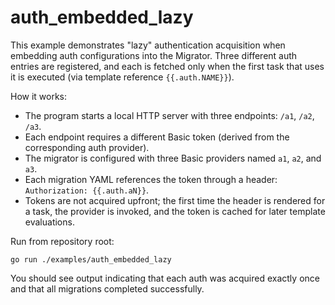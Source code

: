 # auth_embedded_lazy

This example demonstrates "lazy" authentication acquisition when embedding auth configurations
into the Migrator. Three different auth entries are registered, and each is fetched only when the
first task that uses it is executed (via template reference `{{.auth.NAME}}`).

How it works:

- The program starts a local HTTP server with three endpoints: `/a1`, `/a2`, `/a3`.
- Each endpoint requires a different Basic token (derived from the corresponding auth provider).
- The migrator is configured with three Basic providers named `a1`, `a2`, and `a3`.
- Each migration YAML references the token through a header: `Authorization: {{.auth.aN}}`.
- Tokens are not acquired upfront; the first time the header is rendered for a task, the provider
  is invoked, and the token is cached for later template evaluations.

Run from repository root:

    go run ./examples/auth_embedded_lazy

You should see output indicating that each auth was acquired exactly once and that all migrations
completed successfully.
